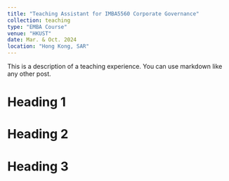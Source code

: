 ```yaml
---
title: "Teaching Assistant for IMBA5560 Corporate Governance"
collection: teaching
type: "EMBA Course"
venue: "HKUST"
date: Mar. & Oct. 2024
location: "Hong Kong, SAR"
---
```


This is a description of a teaching experience. You can use markdown like any other post.

Heading 1
======

Heading 2
======

Heading 3
======
